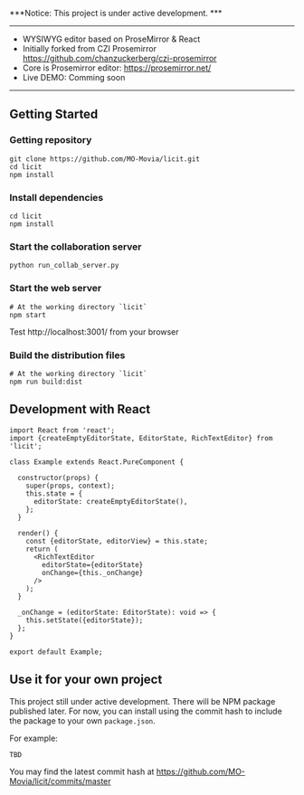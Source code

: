 
***Notice: This project is under active development. ***

---

+ WYSIWYG editor based on ProseMirror & React
+ Initially forked from CZI Prosemirror https://github.com/chanzuckerberg/czi-prosemirror
+ Core is Prosemirror editor: https://prosemirror.net/
+ Live DEMO: Comming soon

---

## Getting Started

### Getting repository

```
git clone https://github.com/MO-Movia/licit.git
cd licit
npm install
```


### Install dependencies
```
cd licit
npm install
```

### Start the collaboration server
```
python run_collab_server.py
```

### Start the web server

```
# At the working directory `licit`
npm start
```
Test http://localhost:3001/ from your browser

### Build the distribution files

```
# At the working directory `licit`
npm run build:dist
```

## Development with React

```
import React from 'react';
import {createEmptyEditorState, EditorState, RichTextEditor} from 'licit';

class Example extends React.PureComponent {

  constructor(props) {
    super(props, context);
    this.state = {
      editorState: createEmptyEditorState(),
    };
  }

  render() {
    const {editorState, editorView} = this.state;
    return (
      <RichTextEditor
        editorState={editorState}
        onChange={this._onChange}
      />
    );
  }

  _onChange = (editorState: EditorState): void => {
    this.setState({editorState});
  };
}

export default Example;
```

## Use it for your own project


This project still under active development. There will be NPM package published later.
For now, you can install using the commit hash to include the package to your own `package.json`.

For example:

```
TBD
```

You may find the latest commit hash at https://github.com/MO-Movia/licit/commits/master



